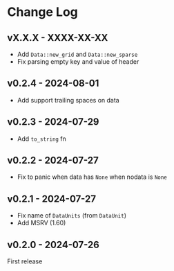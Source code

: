 # Change Log

## vX.X.X - XXXX-XX-XX

- Add `Data::new_grid` and `Data::new_sparse`
- Fix parsing empty key and value of header

## v0.2.4 - 2024-08-01

- Add support trailing spaces on data

## v0.2.3 - 2024-07-29

- Add `to_string` fn

## v0.2.2 - 2024-07-27

- Fix to panic when data has `None` when nodata is `None`

## v0.2.1 - 2024-07-27

- Fix name of `DataUnits` (from `DataUnit`)
- Add MSRV (1.60)

## v0.2.0 - 2024-07-26

First release
